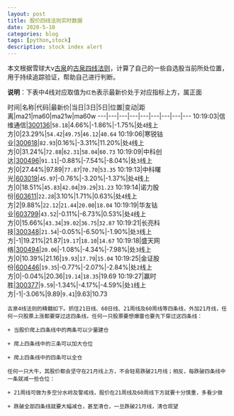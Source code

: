 ```yaml
---
layout: post
title: 股价四线法则实时数据
date: 2020-5-10
categories: blog
tags: [python,stock]
description: stock index alert
---
```



本文根据雪球大v[古泉](https://xueqiu.com/u/7148646888)的[古泉四线法则](https://xueqiu.com/7148646888/130498192)，计算了自己的一些自选股当前所处位置，用于持续追踪验证，帮助自己进行判断。

**说明**：下表中4线对应取值为`红色`表示最新价处于对应指标上方，属正面

时间|名称|代码|最新价|当日|3日|5日|位置|变动|距离|ma21|ma60|ma21w|ma60w
---|---|---|---|---|---|---|---|---
10:19:03|信维通信|[300136](https://xueqiu.com/S/SZ300136)|`58.18`|4.66%|-1.86%|-1.75%|处`4`线上方|0|23.29%|`54.42`|`49.75`|`46.12`|`40.64`
10:19:06|寒锐钴业|[300618](https://xueqiu.com/S/SZ300618)|`82.93`|0.16%|-3.31%|11.20%|处`4`线上方|0|31.24%|`72.88`|`62.31`|`58.04`|`60.73`
10:19:09|中科创达|[300496](https://xueqiu.com/S/SZ300496)|`91.11`|-0.88%|-7.54%|-8.04%|处`3`线上方|0|27.44%|97.89|`77.87`|`70.70`|`53.35`
10:19:13|中科曙光|[603019](https://xueqiu.com/S/SH603019)|`45.97`|-0.76%|-3.20%|-1.37%|处`4`线上方|0|18.51%|`45.83`|`42.04`|`39.29`|`31.23`
10:19:14|诺力股份|[603611](https://xueqiu.com/S/SH603611)|`22.28`|3.10%|1.71%|0.63%|处`4`线上方|2|9.88%|`22.12`|`21.44`|`20.00`|`18.04`
10:19:19|华友钴业|[603799](https://xueqiu.com/S/SH603799)|`43.52`|-0.11%|-6.73%|0.53%|处`4`线上方|0|15.66%|`43.34`|`39.02`|`36.75`|`32.87`
10:19:21|长亮科技|[300348](https://xueqiu.com/S/SZ300348)|`21.54`|-0.05%|-6.50%|-1.90%|处`3`线上方|-1|19.21%|21.87|`19.17`|`18.10`|`14.67`
10:19:18|盛天网络|[300494](https://xueqiu.com/S/SZ300494)|`20.06`|-1.08%|-4.34%|-7.98%|处`3`线上方|0|10.39%|21.16|`19.93`|`17.79`|`15.04`
10:19:25|金证股份|[600446](https://xueqiu.com/S/SH600446)|`19.35`|-0.77%|-2.07%|-2.84%|处`2`线上方|0|-0.04%|20.36|`19.14`|`18.35`|19.69
10:19:27|赢时胜|[300377](https://xueqiu.com/S/SZ300377)|`9.59`|-1.34%|-4.17%|-4.59%|处`1`线上方|-1|-3.06%|9.89|`9.41`|9.63|10.73

```
古泉4线法则的精髓如下。抓住21日线、60日线、21周线及60周线等四条线，外加21月线，任何一只股票上涨都要穿过这四条线，任何一只股票要想爆雷也要先下穿过这四条线：

+ 当股价爬上四条线中的两条可以少量建仓

+ 爬上四条线中的三条可以加大仓位

+ 爬上四条线中的四条可以全仓

任何一只大牛，其股价都会坚守在21月线上方，不会轻易跌破21月线；相反，每跌破四条线中一条就减一些仓位：

+ 21周线可做为多空分水岭及警戒线，股价在21周线及60周线下方就要十分慎重，多看少做

+ 跌破全部四条线就要大幅减仓，甚至清仓，一旦跌破21月线，清仓观望
```
